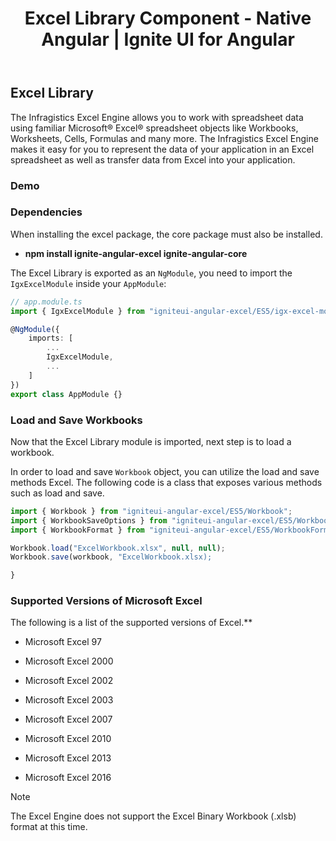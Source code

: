 ﻿---
title: Excel Library Component - Native Angular | Ignite UI for Angular
_description: The Ignite UI for Excel Library component ... TODO.
_keywords: Ignite UI for Angular, Angular, Native Angular Components Suite, Native Angular Controls, Native Angular Components, Native Angular Components Library, Angular Excel Library, Angular Excel Library Example, Angular Excel Library Component, Angular Excel Engine
---
## Excel Library

The Infragistics Excel Engine allows you to work with spreadsheet data using familiar Microsoft® Excel® spreadsheet objects like Workbooks, Worksheets, Cells, Formulas and many more. The Infragistics Excel Engine makes it easy for you to represent the data of your application in an Excel spreadsheet as well as transfer data from Excel into your application.

### Demo

<!-- <div class="sample-container" style="height: 550px">
    <iframe id="excel-library-overview-sample-iframe" src='{environment:demosBaseUrl}/excel-library-overview-sample' width="100%" height="100%" seamless frameBorder="0" onload="onSampleIframeContentLoaded(this);"></iframe>
</div>
<div>
    <button data-localize="stackblitz" disabled class="stackblitz-btn"   data-iframe-id="excel-library-overview-sample-iframe" data-demos-base-url="{environment:demosBaseUrl}">View on StackBlitz
    </button>
</div> -->

<div class="divider--half"></div>

### Dependencies
When installing the excel package, the core package must also be installed.

-  **npm install ignite-angular-excel ignite-angular-core**

The Excel Library is exported as an `NgModule`, you need to import the `IgxExcelModule` inside your `AppModule`:

```typescript
// app.module.ts
import { IgxExcelModule } from "igniteui-angular-excel/ES5/igx-excel-module";

@NgModule({
    imports: [
        ...
        IgxExcelModule,
        ...
    ]
})
export class AppModule {}
```

<div class="divider--half"></div>

### Load and Save Workbooks
Now that the Excel Library module is imported, next step is to load a workbook.

In order to load and save `Workbook` object, you can utilize the load and save methods Excel. The following code is a class that exposes various methods such as load and save.

```typescript
import { Workbook } from "igniteui-angular-excel/ES5/Workbook";
import { WorkbookSaveOptions } from "igniteui-angular-excel/ES5/WorkbookSaveOptions";
import { WorkbookFormat } from "igniteui-angular-excel/ES5/WorkbookFormat";

Workbook.load("ExcelWorkbook.xlsx", null, null);
Workbook.save(workbook, "ExcelWorkbook.xlsx);

}

```

<div class="divider--half"></div>

### Supported Versions of Microsoft Excel
The following is a list of the supported versions of Excel.**

-  Microsoft Excel 97

-  Microsoft Excel 2000

-  Microsoft Excel 2002

-  Microsoft Excel 2003

-  Microsoft Excel 2007

-  Microsoft Excel 2010

-  Microsoft Excel 2013

-  Microsoft Excel 2016

> [!NOTE]
> The Excel Engine does not support the Excel Binary Workbook (.xlsb) format at this time.
